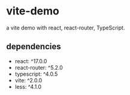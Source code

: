 # vite-demo
a vite demo with react, react-router, TypeScript.

## dependencies

- react: ^17.0.0
- react-router: ^5.2.0
- typescript: ^4.0.5
- vite: ^2.0.0
- less: ^4.1.0
